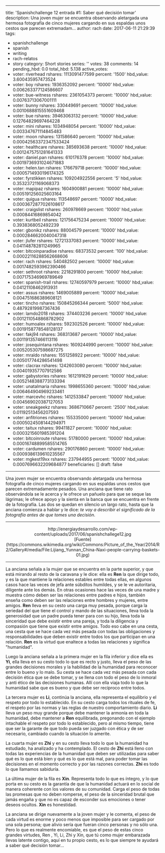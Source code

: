 
---
title: 'Spanishchallenge 12 entrada #1: Saber qué decisión tomar'
description: Una joven mujer se encuentra observando aletargada una hermosa fotografía
  de cinco mujeres cargando en sus espaldas unos cestos que parecen extremadam...
author: rach
date: 2017-06-11 21:29:39
tags:
- spanishchallenge
- spanish
- writing
- rach-relatos
- story
category: Short stories
series: ''
votes: 38
comments: 14
pending_hbd: 0.0
total_hbd: 5.138
active_votes:
- voter: riverhead
  rshares: 1113091477599
  percent: '1500'
  hbd_value: 3.600435957473524
- voter: boy
  rshares: 1936352092
  percent: '10000'
  hbd_value: 0.006263377124586607
- voter: bue-witness
  rshares: 2361054373
  percent: '10000'
  hbd_value: 0.00763713067001111
- voter: bunny
  rshares: 330449691
  percent: '10000'
  hbd_value: 0.0010688815551609468
- voter: bue
  rshares: 39463063132
  percent: '10000'
  hbd_value: 0.12764829697464228
- voter: mini
  rshares: 1034948054
  percent: '10000'
  hbd_value: 0.003347671114845483
- voter: moon
  rshares: 131586640
  percent: '10000'
  hbd_value: 0.00042563372347533424
- voter: healthcare
  rshares: 385693638
  percent: '10000'
  hbd_value: 0.0012475751281641333
- voter: daniel.pan
  rshares: 610176378
  percent: '10000'
  hbd_value: 0.0019736931024671883
- voter: helen.tan
  rshares: 176679718
  percent: '10000'
  hbd_value: 0.0005714930196174325
- voter: fyrstikken
  rshares: 109204922556
  percent: '5'
  hbd_value: 0.35323721169068373
- voter: mapipaz
  rshares: 1604900881
  percent: '10000'
  hbd_value: 0.005191256025603164
- voter: quigua
  rshares: 113548697
  percent: '10000'
  hbd_value: 0.0003672877026108617
- voter: craigslist
  rshares: 260978669
  percent: '10000'
  hbd_value: 0.00084416869854042
- voter: kurtbeil
  rshares: 121756475234
  percent: '10000'
  hbd_value: 0.3938368052492239
- voter: gbonikz
  rshares: 88004579
  percent: '10000'
  hbd_value: 0.0002846620040047318
- voter: jlufer
  rshares: 12721337083
  percent: '10000'
  hbd_value: 0.041148782811249965
- voter: bitcoinparadise
  rshares: 68373532
  percent: '100'
  hbd_value: 0.00022116288562668606
- voter: rach
  rshares: 540482502
  percent: '10000'
  hbd_value: 0.0017482593962390466
- voter: sethroot
  rshares: 2218291800
  percent: '10000'
  hbd_value: 0.007175346969789649
- voter: spanish-trail
  rshares: 12740597979
  percent: '10000'
  hbd_value: 0.04121108462913931
- voter: assus
  rshares: 1469005889
  percent: '10000'
  hbd_value: 0.004751686389608121
- voter: tincho
  rshares: 150845266344
  percent: '5000'
  hbd_value: 0.48792819987367436
- voter: lamdo2018
  rshares: 374403236
  percent: '10000'
  hbd_value: 0.0012110548868782902
- voter: humoalex
  rshares: 592302526
  percent: '10000'
  hbd_value: 0.0019158778548128137
- voter: fakj94
  rshares: 368313687
  percent: '10000'
  hbd_value: 0.001191357466113116
- voter: josequintana
  rshares: 1609244990
  percent: '10000'
  hbd_value: 0.005205307598687275
- voter: mraldo
  rshares: 1551258922
  percent: '10000'
  hbd_value: 0.005017744286541498
- voter: clacrax
  rshares: 1242603080
  percent: '10000'
  hbd_value: 0.004019357707912586
- voter: gabystories
  rshares: 1612191629
  percent: '10000'
  hbd_value: 0.0052148388773133394
- voter: unatalmaria
  rshares: 1998655360
  percent: '10000'
  hbd_value: 0.006464904969233461
- voter: marcevhc
  rshares: 1412533847
  percent: '10000'
  hbd_value: 0.004569020387127053
- voter: sneakgeekz
  rshares: 3686710667
  percent: '2500'
  hbd_value: 0.01192513456207593
- voter: anfitriones
  rshares: 155335000
  percent: '10000'
  hbd_value: 0.0005024508144294971
- voter: taitux
  rshares: 99411827
  percent: '10000'
  hbd_value: 0.0003215601985391204
- voter: bitcoinroute
  rshares: 51780000
  percent: '10000'
  hbd_value: 0.00016748899585514765
- voter: cardumen
  rshares: 290176860
  percent: '10000'
  hbd_value: 0.0009386139610235567
- voter: mgkest19xx
  rshares: 237944955
  percent: '10000'
  hbd_value: 0.0007696632209684877
beneficiaries: []
draft: false
---

Una joven mujer se encuentra observando aletargada una hermosa fotografía de cinco mujeres cargando en sus espaldas unos cestos que parecen extremadamente pesados. Una anciana que tiene rato observándola se le acerca y le ofrece un pañuelo para que se seque las lágrimas; le ofrece apoyo y la sienta en la banca que se encuentra en frente de la fotografía. Las dos se quedan en silencio un largo rato, hasta que la anciana comienza a hablar y le dice: *te voy a describir el significado de la fotografía antes de que tomes una decisión*.

---

<center>http://energiaydesarrollo.com/wp-content/uploads/2017/06/spanishchallege12.jpg</center>
<center>[Fuente](https://commons.wikimedia.org/wiki/Commons:Picture_of_the_Year/2014/R2/Gallery#/media/File:Lijiang_Yunnan_China-Naxi-people-carrying-baskets-01.jpg)</center>


---


La anciana señala a la mujer que se encuentra en la parte superior, y que está mirando al resto de la caravana y le dice: ella es **Ren** la que dirige todo, y es la que mantiene la relaciones estables entre todas ellas, en algunos casos hace las veces de jefa ante súbditos humildes, y se le ve autoritaria, diligente ante los demás. En otras ocasiones hace las veces de una madre y muestra cómo deben ser las relaciones entre padres e hijos, también enseña como deben ser las relaciones entre hombres y mujeres, entre amigos. **Ren** lleva en su cesto una carga muy pesada, porque carga la seriedad del que tiene el control y mando de las situaciones, lleva toda la generosidad que un padre pueda tener para con su hijo, lleva toda la sinceridad que debe existir entre una pareja, y toda la diligencia y compasión que tiene que existir entre amigos. Todo eso cabe en una cesta, una cesta que se hace cada vez más pesada con todas las obligaciones y responsabilidades que deben existir entre todos los que participan en una relación. **Ren** es la virtud que enaltece a todas las relaciones y significa "humanidad". 

Luego la anciana señala a la primera mujer en la fila inferior y dice ella es **Yi**, ella  lleva en su cesto todo lo que es recto y justo, lleva el peso de las grandes decisiones morales y la habilidad de la humanidad para reconocer entre lo bueno y lo malo. Su cesta se hace cada vez más pesada con cada decisión ética que se debe tomar, y se llena con todo el peso de lo inmoral y anti ético de las decisiones humanas. Allí con ella viaja todo lo que la humanidad sabe que es bueno y que debe ser recíproco entre todos. 

La tercera mujer es **Li**, continúa la anciana, ella representa el equilibrio y el respeto por todo lo establecido. En su cesto carga todos los rituales de fe, el respeto por las normas y las reglas de nuestro comportamiento diario. **Li** lleva un peso muy grande porque debe mantener la armonía en toda la humanidad, debe mantener a **Ren** equilibrada, pregonando con el ejemplo intachable el respeto por todo lo establecido, pero al mismo tiempo, tiene que ser la garante de que todo pueda ser juzgado con ética y de ser necesario, cambiado cuando la situación lo amerite. 

La cuarta mujer es **Zhi** y en su cesto lleva todo lo que la humanidad ha estudiado, ha analizado y ha contemplado. El cesto de **Zhi** está lleno con todas las experiencias de la humanidad que deben ser utilizadas para saber qué es lo que está bien y qué es lo que está mal, para poder tomar las decisiones en el momento correcto y por las razones correctas. **Zhi** es todo lo que llamamos sabiduría.

La última mujer de la fila es **Xin**. Representa todo lo que es íntegro, y lo que porta en su cesto es la garantía de que la humanidad actuará en lo social de manera coherente con los valores de su comunidad. Carga el peso de todas las promesas que no deben romperse, el peso de la sinceridad brutal que jamás engaña y que no es capaz de esconder sus emociones o tener deseos ocultos. **Xin** es honestidad.

La anciana se dirige nuevamente a la joven mujer y le comenta, el peso de cada virtud es enorme y poco menos que imposible para ser cargado por una sola persona; que alivio sería que fueran cinco personas y no sólo una. Pero lo que es realmente encomiable,  es que el peso de estas cinco grandes virtudes, Ren , Yi, Li, Zhi y Xin, que tú como mujer embarazada llevas latente contigo, aquí en tu propio cesto, es lo que siempre te ayudará a saber qué decisión tomar... 